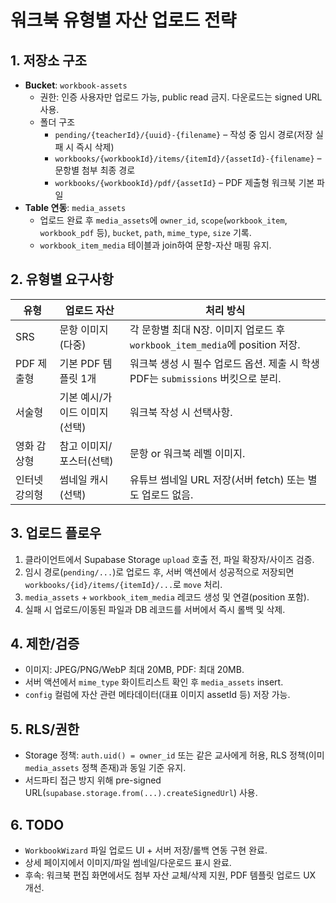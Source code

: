 # 워크북 유형별 자산 업로드 전략

## 1. 저장소 구조
- **Bucket**: `workbook-assets`
  - 권한: 인증 사용자만 업로드 가능, public read 금지. 다운로드는 signed URL 사용.
  - 폴더 구조
    - `pending/{teacherId}/{uuid}-{filename}` – 작성 중 임시 경로(저장 실패 시 즉시 삭제)
    - `workbooks/{workbookId}/items/{itemId}/{assetId}-{filename}` – 문항별 첨부 최종 경로
    - `workbooks/{workbookId}/pdf/{assetId}` – PDF 제출형 워크북 기본 파일
- **Table 연동**: `media_assets`
  - 업로드 완료 후 `media_assets`에 `owner_id`, `scope`(`workbook_item`, `workbook_pdf` 등), `bucket`, `path`, `mime_type`, `size` 기록.
  - `workbook_item_media` 테이블과 join하여 문항-자산 매핑 유지.

## 2. 유형별 요구사항
| 유형 | 업로드 자산 | 처리 방식 |
| --- | --- | --- |
| SRS | 문항 이미지(다중) | 각 문항별 최대 N장. 이미지 업로드 후 `workbook_item_media`에 position 저장. |
| PDF 제출형 | 기본 PDF 템플릿 1개 | 워크북 생성 시 필수 업로드 옵션. 제출 시 학생 PDF는 `submissions` 버킷으로 분리. |
| 서술형 | 기본 예시/가이드 이미지(선택) | 워크북 작성 시 선택사항. |
| 영화 감상형 | 참고 이미지/포스터(선택) | 문항 or 워크북 레벨 이미지. |
| 인터넷 강의형 | 썸네일 캐시(선택) | 유튜브 썸네일 URL 저장(서버 fetch) 또는 별도 업로드 없음. |

## 3. 업로드 플로우
1. 클라이언트에서 Supabase Storage `upload` 호출 전, 파일 확장자/사이즈 검증.
2. 임시 경로(`pending/...`)로 업로드 후, 서버 액션에서 성공적으로 저장되면 `workbooks/{id}/items/{itemId}/...`로 `move` 처리.
3. `media_assets` + `workbook_item_media` 레코드 생성 및 연결(position 포함).
4. 실패 시 업로드/이동된 파일과 DB 레코드를 서버에서 즉시 롤백 및 삭제.

## 4. 제한/검증
- 이미지: JPEG/PNG/WebP 최대 20MB, PDF: 최대 20MB.
- 서버 액션에서 `mime_type` 화이트리스트 확인 후 `media_assets` insert.
- `config` 컬럼에 자산 관련 메타데이터(대표 이미지 assetId 등) 저장 가능.

## 5. RLS/권한
- Storage 정책: `auth.uid() = owner_id` 또는 같은 교사에게 허용, RLS 정책(이미 `media_assets` 정책 존재)과 동일 기준 유지.
- 서드파티 접근 방지 위해 pre-signed URL(`supabase.storage.from(...).createSignedUrl`) 사용.

## 6. TODO
- `WorkbookWizard` 파일 업로드 UI + 서버 저장/롤백 연동 구현 완료.
- 상세 페이지에서 이미지/파일 썸네일/다운로드 표시 완료.
- 후속: 워크북 편집 화면에서도 첨부 자산 교체/삭제 지원, PDF 템플릿 업로드 UX 개선.
